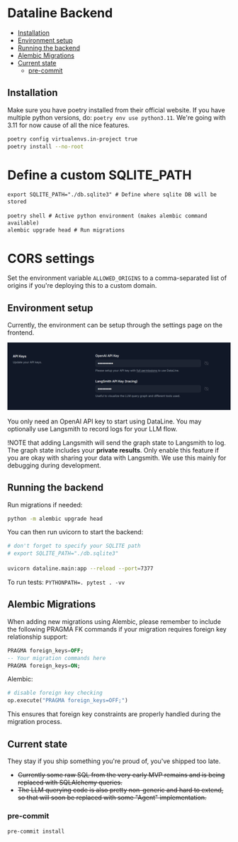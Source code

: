 # Dataline Backend

- [Installation](#installation)
- [Environment setup](#environment-setup)
- [Running the backend](#running-the-backend)
- [Alembic Migrations](#alembic-migrations)
- [Current state](#current-state)
  - [pre-commit](#pre-commit)

## Installation

Make sure you have poetry installed from their official website.
If you have multiple python versions, do: `poetry env use python3.11`.
We're going with 3.11 for now cause of all the nice features.

```bash
poetry config virtualenvs.in-project true
poetry install --no-root
```

# Define a custom SQLITE_PATH

```
export SQLITE_PATH="./db.sqlite3" # Define where sqlite DB will be stored

poetry shell # Active python environment (makes alembic command available)
alembic upgrade head # Run migrations
```

# CORS settings

Set the environment variable `ALLOWED_ORIGINS` to a comma-separated list of origins if you're deploying this to a custom domain.

## Environment setup

Currently, the environment can be setup through the settings page on the frontend.

![Environment settings page](../media/env-settings.png)

You only need an OpenAI API key to start using DataLine. You may optionally use Langsmith to record logs for your LLM flow.

!NOTE that adding Langsmith will send the graph state to Langsmith to log. The graph state includes your **private results**. Only enable this feature if you are okay with sharing your data with Langsmith. We use this mainly for debugging during development.

## Running the backend

Run migrations if needed:

```bash
python -m alembic upgrade head
```

You can then run uvicorn to start the backend:

```bash
# don't forget to specify your SQLITE path
# export SQLITE_PATH="./db.sqlite3"

uvicorn dataline.main:app --reload --port=7377
```

To run tests: `PYTHONPATH=. pytest . -vv`

## Alembic Migrations

When adding new migrations using Alembic, please remember to include the following PRAGMA FK commands if your migration requires foreign key relationship support:

```sql
PRAGMA foreign_keys=OFF;
-- Your migration commands here
PRAGMA foreign_keys=ON;
```

Alembic:

```python
# disable foreign key checking
op.execute("PRAGMA foreign_keys=OFF;")
```

This ensures that foreign key constraints are properly handled during the migration process.

## Current state

They stay if you ship something you're proud of, you've shipped too late.

- ~~Currently some raw SQL from the very early MVP remains and is being replaced with SQLAlchemy queries.~~
- ~~The LLM querying code is also pretty non-generic and hard to extend, so that will soon be replaced with some "Agent" implementation.~~

### pre-commit

```
pre-commit install
```

